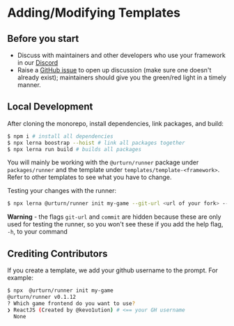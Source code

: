# Adding/Modifying Templates

## Before you start

- Discuss with maintainers and other developers who use your framework in our [Discord](https://discord.gg/myWacjdb5S)
- Raise a [GitHub issue](https://github.com/turnbasedgames/urturn/issues) to open up discussion (make sure one doesn't already exist); maintainers should give you the green/red light in a timely manner.

## Local Development

After cloning the monorepo, install dependencies, link packages, and build:

```bash
$ npm i # install all dependencies
$ npx lerna boostrap --hoist # link all packages together
$ npx lerna run build # builds all packages
```

You will mainly be working with the `@urturn/runner` package under `packages/runner` and the template under `templates/template-<framework>`. Refer to other templates to see what you have to change.

Testing your changes with the runner:

```bash
$ npx lerna @urturn/runner init my-game --git-url <url of your fork> --commit <your branch>
```

**Warning** - the flags `git-url` and `commit` are hidden because these are only used for testing the runner, so you won't see these if you add the help flag, `-h`, to your command

## Crediting Contributors

If you create a template, we add your github username to the prompt. For example:

```bash
$ npx  @urturn/runner init my-game 
@urturn/runner v0.1.12
? Which game frontend do you want to use?
❯ ReactJS (Created by @kevo1ution) # <== your GH username
  None 
```
